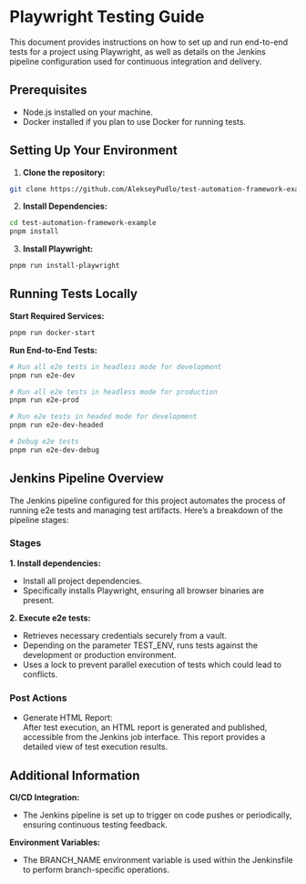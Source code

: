 # Playwright Testing Guide

This document provides instructions on how to set up and run end-to-end tests for a project using Playwright, as well as details on the Jenkins pipeline configuration used for continuous integration and delivery.

## Prerequisites

- Node.js installed on your machine.
- Docker installed if you plan to use Docker for running tests.

## Setting Up Your Environment

1. **Clone the repository:**

```bash
git clone https://github.com/AlekseyPudlo/test-automation-framework-example.git
```

2. **Install Dependencies:**

```bash
cd test-automation-framework-example
pnpm install
```
3. **Install Playwright:**

```bash
pnpm run install-playwright
```

## Running Tests Locally

**Start Required Services:**

```bash
pnpm run docker-start
```

**Run End-to-End Tests:**

```bash
# Run all e2e tests in headless mode for development
pnpm run e2e-dev

# Run all e2e tests in headless mode for production
pnpm run e2e-prod

# Run e2e tests in headed mode for development
pnpm run e2e-dev-headed

# Debug e2e tests
pnpm run e2e-dev-debug
```

## Jenkins Pipeline Overview

The Jenkins pipeline configured for this project automates the process of running e2e tests and managing test artifacts. Here’s a breakdown of the pipeline stages:

### Stages
**1. Install dependencies:**

- Install all project dependencies.
- Specifically installs Playwright, ensuring all browser binaries are present.

**2. Execute e2e tests:**

- Retrieves necessary credentials securely from a vault.
- Depending on the parameter TEST_ENV, runs tests against the development or production environment.
- Uses a lock to prevent parallel execution of tests which could lead to conflicts.

### Post Actions

- Generate HTML Report:<br/>
After test execution, an HTML report is generated and published, accessible from the Jenkins job interface. This report provides a detailed view of test execution results.

## Additional Information
**CI/CD Integration:**
- The Jenkins pipeline is set up to trigger on code pushes or periodically, ensuring continuous testing feedback.

**Environment Variables:**
- The BRANCH_NAME environment variable is used within the Jenkinsfile to perform branch-specific operations.